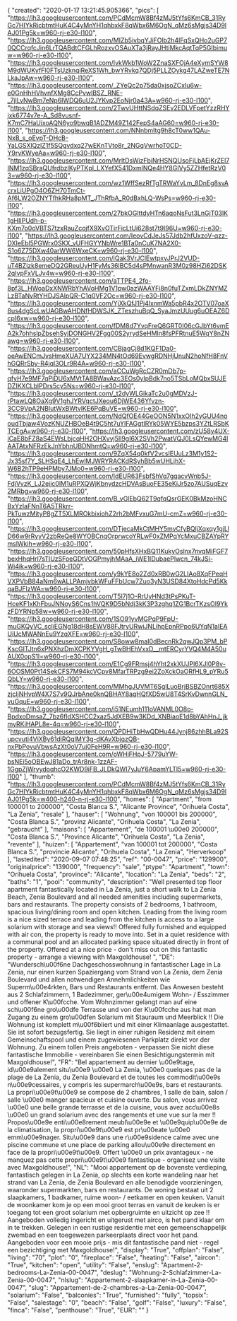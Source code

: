 {
"created": "2020-01-17 13:21:45.905366",
"pics": [
"https://lh3.googleusercontent.com/PCdMcmW8Bf4zMJ5tYfs6KmCB_31RyGc7HIYkRicbtmtHuK4C4yMnYH1qhbxkF8qWbx6M6OgN_qMz6sMgjs34D9lAJ01Pg5k=w960-rj-e30-l100",
"https://lh3.googleusercontent.com/MIZb5ivbqYJiFOlb2h4IFqSxQHo2uGP70QCCrqfcJin6LrTQABdtCFGLhRozxvOSAuXTa3jRayJHtiMkcAqtTqP5GIbimuw=w960-rj-e30-l100",
"https://lh3.googleusercontent.com/IvkWkb1WoW2ZnaSXFOjA4eXymSYW8M9dWUKyfFl0FTsUzknqiReXS1Wh_bwYRvkq7QDj5PLLZOykg47LAZweTE7NLkaJpAw=w960-rj-e30-l100",
"https://lh3.googleusercontent.com/_ZYeQc2p75da0xjsoZCxIu6w-e0GnHhHVhvnfXMg8CcPvwlBSZ_RNE-_7jlLvNwBm7eNp6IWDQ6uU2JYKvp2EoNjr0a43A=w960-rj-e30-l100",
"https://lh3.googleusercontent.com/2TwvUHttNSdqZSEv2EDLVFpetYzzRHYjxk6774v7e-A_Sd8vusnf-K7mC7HaUixoAQN6yo9bwqB1ADZM49Z142FepS4aAG60=w960-rj-e30-l100",
"https://lh3.googleusercontent.com/NNnbmItg9h8cT0ww1QAu-NxB_s_oEvpT-DHcB-YaLGSXlQzlZ1f5SQgvdxq27wEKnTVto8r_2NGqVwrhoT0CD-Y9rvKWyeAa=w960-rj-e30-l100",
"https://lh3.googleusercontent.com/MrltDsWizFbiNrHSNQUsoFjLbAEjKrZEl7INM1zqSBraQUfrdbzIKyPTKpl_LXYefX541DxmlNQe4HY8GIVy5ZZHfetRzV03=w960-rj-e30-l100",
"https://lh3.googleusercontent.com/wz1WffSezRfTgTRWaYvLm_8DnEg8svAcrxLiUPgO4O6ZH70TmCt-Af6LW2OZNYTfhkRHa8pMT_JThRfbA_R0dBxhLQ-WsPs=w960-rj-e30-l100",
"https://lh3.googleusercontent.com/27bkOGlttdyHTn6aqoNsFut3LnGjT03lK1gHIIPUdh-p-KXm7o0oVBTS7tzxRauZcqjfX9XvOTirFicLtUi628st7t9I96U=w960-rj-e30-l100",
"https://lh3.googleusercontent.com/IeovCdJeJs57Jdb2hfUxzoV-qzz-DXIeEbl5PGWrx0SKX_vUFHGYYNbWre1BTa0nCuK7NA2X0-S1o6Z75DXw40arWW6WxeCK=w960-rj-e30-l100",
"https://lh3.googleusercontent.com/iQak3VrJClEwtpxyJPrJ2VUD-uT4BZizk8emeDQ2GReuUyH1FyMs36lBC5d4sPMnwanR3M0z98HZi62DSK2qIvpFxVLJv4w=w960-rj-e30-l100",
"https://lh3.googleusercontent.com/aTTPE4_2fo-8pf3L_HWoaDxXNWRbYhAVoHMg1V1pw0azWAAYFi8n0fuTZxmLDkZNYMZLzBTaNvRtYHDJSAlpQR-C1q0VF2Oc=w960-rj-e30-l100",
"https://lh3.googleusercontent.com/YjXkQfJ1Pj4lxnmWa5pbR4x2OTV07oaX8us4dgScLwUAGBwAHDNfHDWSJK_ZTeszhuBqQ_SyaJmzUUug6uOEAZ6DcpI6xw=w960-rj-e30-l100",
"https://lh3.googleusercontent.com/fDM8d7YvqFreQ6GRT0I06cGJbYt6vmEA2k7ohhslpZbsehSyjDONGHV2Fgg00S2yrydSeHMIn8fsPFRtnuE5WqY8nZNawg=w960-rj-e30-l100",
"https://lh3.googleusercontent.com/CBjagCj8d1KQF1Da0-oeAwENCmJvsHmeXUA7UYX234MN4tOd69EvwgRDNHjUnuN2hoNfH8FnVhGQRrSby-R4jql3OLr9R4A=w960-rj-e30-l100",
"https://lh3.googleusercontent.com/aCCuWgRcCZR0mDb7p-qfyH7e9MF7qPiDU6xMVtTA8BWavAzc3EOs0yIpBdk7no5TSbLoMQbxSUJEDZIKXCLblPDrs5cy5Ns=w960-rj-e30-l100",
"https://lh3.googleusercontent.com/_t2dyWLGikaTc2u0gMDVzJ-rPtawLQ8OaXg9V1ghJYRVqctJXeou6DjWE436Yfvzn-3CC9VpA2NBIutWxBWtvlKE6PqBuVE=w960-rj-e30-l100",
"https://lh3.googleusercontent.com/NdQfOE44GeOON5N1xxOIh2yGUU4nooudTbjaw4VozKNUZHBOeB4t9C5ht7uYIFAGgtIRYk05WYE5bzps3YZtLRSbKTCEgA=w960-rj-e30-l100",
"https://lh3.googleusercontent.com/zU58y4UX-iCaE8bFZ8aS4EWsLbjcqHH2OHXvvj5Il9gI6X2SVh2PwatVQJ0LsQYewMG4lAATAtxNFRzEkJnYbhnUBDNhmtQ=w960-rj-e30-l100",
"https://lh3.googleusercontent.com/9ZqX54q0kfV2vcsIEUuLz3M1y1S2-Jx35sf7Y_SLHSqE4_LhEwlMJWRYRACKdRSyhBb5wUHLjhX-W6B2hTP9eHPMby7JMo0=w960-rj-e30-l100",
"https://lh3.googleusercontent.com/IdEUR63FsbfShVq7gqacvWnb5J-FdjVvzK_LJ2ejjc0lM1uRPXQWjKbnydzcHDVAsBuoFE35eKiJr5zo7AUSuqEzv2MRbg=w960-rj-e30-l100",
"https://lh3.googleusercontent.com/B_vGlEbQ62T9qfqQsrGEK0BkMzoHNCBxYzIaFNnT6A5TRkrr-PkTuwzMityP8gZT5XLMROkbixiohZ2rh2bMFvxuG7mU-cmZ=w960-rj-e30-l100",
"https://lh3.googleusercontent.com/DTjecaMkCtMHY5mvCfyBQljXqxqy1gjLlD66w9rRyyV2zbReQe8WYOBCnqOrprwcoYRLwF0xZMPqYcMxuCBZAYpRYmslWkih=w960-rj-e30-l100",
"https://lh3.googleusercontent.com/50pHfsXHxBQ11KukyOslnx7nvqMiFGF7bexHhqHrl7sTIUzSFoeGDtVOGPmyjhMAaA_iWE1IDubaePlwcn_74kJSi-Wj4ik=w960-rj-e30-l100",
"https://lh3.googleusercontent.com/y9kYE8o2Zd0xRB0wG2LIAo8XqFPeqHVXPVbB84aNm6wALLPAmjvbkWFuFFbUcw7Zuo3yN3USD84XtoHdcPd5KkqaBJFlzWA=w960-rj-e30-l100",
"https://lh3.googleusercontent.com/T5l7j1O-RrUyHNd3tPsPKuT-HceKF1xKhFbuJNNoyS6Cns1hVQK9D5bNdj3kK3P3zghq1ZG1BcrTKzsOI9YkzFDYRNp58w=w960-rj-e30-l100",
"https://lh3.googleusercontent.com/1SO91yvMGPqP9FpU-muGKQyVC_scIiEGNg18dH8sEWV88FJtryURwiJNLihpEpnRPpo6UYqN1aIEAUiUcMWANnEu9YzqXFE=w960-rj-e30-l100",
"https://lh3.googleusercontent.com/S8oww8maI0dBecnRk2qwJQp3PM_bPKscGITJtn6xPNXhzDmXCPKYVgH_gTwBHEhVxxD__mtERCyrYVQ4M4A50uAUX0opS1I=w960-rj-e30-l100",
"https://lh3.googleusercontent.com/E1Cg9FRmsj4hYht2xkXUJPl6XJl0P8v-6OOSM0Pt14SekCFS7M94kcVCpv8MfarTRPzg9ei2ZoXckOaORfHL9_pYRu5QbLY=w960-rj-e30-l100",
"https://lh3.googleusercontent.com/MMhgJUVMT6SglLuoBrjBSBZOnrt685XzjcljNHvpW4X7S7v9QJrbAne0knQBHAY8aqHQfXD5wU8T4SrKvDwnnGLN_vuGquE=w960-rj-e30-l100",
"https://lh3.googleusercontent.com/i51NEumh111oVANML0O8o-BpdxoDmsaZ_7bz6fldXSHCC2xaz5JdXEB9w3KDd_XNBiaoE1d8bYAhHnJ_jkmyRKiHAPL8e-4q=w960-rj-e30-l100",
"https://lh3.googleusercontent.com/QPDHiTbHwQDHu44Jynj86zhhBLa92Supcvuti4ViXBy61diRQqIMY3g-dKAvXbjqzQB-nxPbPovuVbwsAzXt0oV7uj0FeH9R=w960-rj-e30-l100",
"https://lh3.googleusercontent.com/oWHjFHpJ-5779uYW-bsNEi5oOBEwJ81aDo_trAr8nk-1zzAF-1GgpZjWryydoqhcO2KWD9iFB_JLDkQWI7yJuY6ApamYLTl5=w960-rj-e30-l100"
],
"thumb": "https://lh3.googleusercontent.com/PCdMcmW8Bf4zMJ5tYfs6KmCB_31RyGc7HIYkRicbtmtHuK4C4yMnYH1qhbxkF8qWbx6M6OgN_qMz6sMgjs34D9lAJ01Pg5k=w400-h240-n-rj-e30-l100",
"homes": [
"Apartment",
"from 100001 to 200000",
"Costa Blanca S.",
"Alicante Province",
"Orihuela Costa",
"La Zenia",
"resale"
],
"hauser": [
"Wohnung",
"von 100001 bis 200000",
"Costa Blanca S.",
"provinz Alicante",
"Orihuela Costa",
"La Zenia",
"gebraucht"
],
"maisons": [
"Appartement",
"de 100001 \u00e0 200000",
"Costa Blanca S.",
"Province Alicante",
"Orihuela Costa",
"La Zenia",
"revente"
],
"huizen": [
"Appartement",
"van 100001 tot 200000",
"Costa Blanca S.",
"provincie Alicante",
"Orihuela Costa",
"La Zenia",
"Herverkoop"
],
"lastedited": "2020-09-07 07:48:25",
"ref": "00-0047",
"price": "129900",
"originalprice": "139000",
"frequency": "sale",
"ptype": "Apartment",
"town": "Orihuela Costa",
"province": "Alicante",
"location": "La Zenia",
"beds": "2",
"baths": "1",
"pool": "community",
"description": "Well presented top floor apartment fantastically located in La Zenia, just a short walk to La Zenia Beach, Zenia Boulevard and all needed amenities including supermarkets, bars and restaurants.  The property consists of 2 bedrooms, 1 bathroom, spacious living/dining room and open kitchen.  Leading from the living room is a nice sized terrace and leading from the kitchen is access to a large solarium with storage and sea views!!  Offered fully furnished and equipped with air con, the property is ready to move into.  Set in a quiet residence with a communal pool and an allocated parking space situated directly in front of the property.  Offered at a nice price - don't miss out on this fantastic property - arrange a viewing with Maxgoldhouse!      ",
"DE": "Wundersch\u00f6ne Dachgeschosswohnung in fantastischer Lage in La Zenia, nur einen kurzen Spaziergang vom Strand von La Zenia, dem Zenia Boulevard und allen notwendigen Annehmlichkeiten wie Superm\u00e4rkten, Bars und Restaurants entfernt. Das Anwesen besteht aus 2 Schlafzimmern, 1 Badezimmer, ger\u00e4umigem Wohn- / Esszimmer und offener K\u00fcche. Vom Wohnzimmer gelangt man auf eine sch\u00f6ne gro\u00dfe Terrasse und von der K\u00fcche aus hat man Zugang zu einem gro\u00dfen Solarium mit Stauraum und Meerblick !! Die Wohnung ist komplett m\u00f6bliert und mit einer Klimaanlage ausgestattet. Sie ist sofort bezugsfertig. Sie liegt in einer ruhigen Residenz mit einem Gemeinschaftspool und einem zugewiesenen Parkplatz direkt vor der Wohnung. Zu einem tollen Preis angeboten - verpassen Sie nicht diese fantastische Immobilie - vereinbaren Sie einen Besichtigungstermin mit Maxgoldhouse!",
"FR": "Bel appartement au dernier \u00e9tage, id\u00e9alement situ\u00e9 \u00e0 La Zenia, \u00e0 quelques pas de la plage de La Zenia, du Zenia Boulevard et de toutes les commodit\u00e9s n\u00e9cessaires, y compris les supermarch\u00e9s, bars et restaurants. La propri\u00e9t\u00e9 se compose de 2 chambres, 1 salle de bain, salon / salle \u00e0 manger spacieux et cuisine ouverte. Du salon, vous arrivez \u00e0 une belle grande terrasse et de la cuisine, vous avez acc\u00e8s \u00e0 un grand solarium avec des rangements et une vue sur la mer !! Propos\u00e9e enti\u00e8rement meubl\u00e9e et \u00e9quip\u00e9e de la climatisation, la propri\u00e9t\u00e9 est pr\u00eate \u00e0 emm\u00e9nager. Situ\u00e9 dans une r\u00e9sidence calme avec une piscine commune et une place de parking allou\u00e9e directement en face de la propri\u00e9t\u00e9. Offert \u00e0 un prix avantageux - ne manquez pas cette propri\u00e9t\u00e9 fantastique - organisez une visite avec Maxgoldhouse!",
"NL": "Mooi appartement op de bovenste verdieping, fantastisch gelegen in La Zenia, op slechts een korte wandeling naar het strand van La Zenia, de Zenia Boulevard en alle benodigde voorzieningen, waaronder supermarkten, bars en restaurants. De woning bestaat uit 2 slaapkamers, 1 badkamer, ruime woon- / eetkamer en open keuken. Vanuit de woonkamer kom je op een mooi groot terras en vanuit de keuken is er toegang tot een groot solarium met opbergruimte en uitzicht op zee !! Aangeboden volledig ingericht en uitgerust met airco, is het pand klaar om in te trekken. Gelegen in een rustige residentie met een gemeenschappelijk zwembad en een toegewezen parkeerplaats direct voor het pand. Aangeboden voor een mooie prijs - mis dit fantastische pand niet - regel een bezichtiging met Maxgoldhouse!",
"display": "True",
"offplan": "False",
"living": "70",
"plot": "0",
"fireplace": "False",
"heating": "False",
"aircon": "True",
"kitchen": "open",
"utility": "False",
"enslug": "Apartment-2-bedrooms-La-Zenia-00-0047",
"deslug": "Wohnung-2-Schlafzimmer-La-Zenia-00-0047",
"nlslug": "Appartement-2-slaapkamer-in-La-Zenia-00-0047",
"slug": "Appartement-de-2-chambres-a-La-Zenia-00-0047",
"solarium": "False",
"balconies": "True",
"furnished": "fully",
"topsix": "False",
"salestage": "0",
"beach": "False",
"golf": "False",
"luxury": "False",
"finca": "False",
"penthouse": "True",
"EUR": ""
}